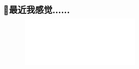 # 🎈最近我感觉......

<div style="text-align: center; margin: -10px 0 0 -10px">
  <iframe
    frameborder="no"
    border="0"
    marginwidth="0"
    marginheight="0"
    width=355
    height=150
    src="//music.163.com/outchain/player?type=2&id=20506035&auto=1&height=66"
  />
</div>

>